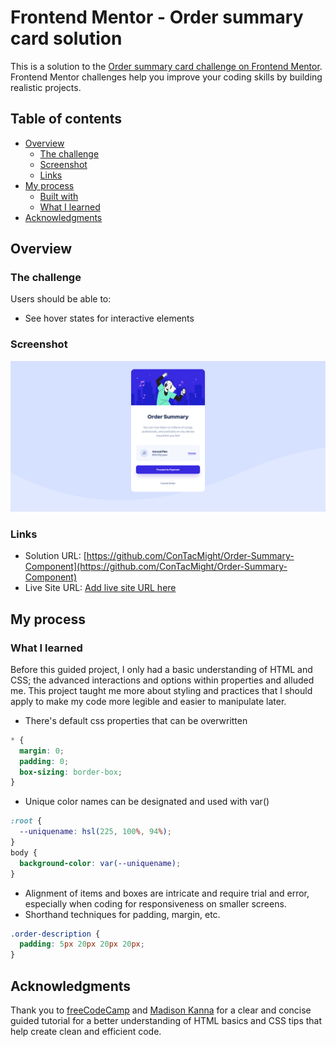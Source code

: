 # Frontend Mentor - Order summary card solution

This is a solution to the [Order summary card challenge on Frontend Mentor](https://www.frontendmentor.io/challenges/order-summary-component-QlPmajDUj). Frontend Mentor challenges help you improve your coding skills by building realistic projects.

## Table of contents

- [Overview](#overview)
  - [The challenge](#the-challenge)
  - [Screenshot](#screenshot)
  - [Links](#links)
- [My process](#my-process)
  - [Built with](#built-with)
  - [What I learned](#what-i-learned)
- [Acknowledgments](#acknowledgments)

## Overview

### The challenge

Users should be able to:

- See hover states for interactive elements

### Screenshot

![](./images/screenshot.png)

### Links

- Solution URL: [https://github.com/ConTacMight/Order-Summary-Component](https://github.com/ConTacMight/Order-Summary-Component)
- Live Site URL: [Add live site URL here](https://your-live-site-url.com)

## My process

### What I learned

Before this guided project, I only had a basic understanding of HTML and CSS; the advanced interactions and options within properties and alluded me. This project taught me more about styling and practices that I should apply to make my code more legible and easier to manipulate later.

- There's default css properties that can be overwritten

```css
* {
  margin: 0;
  padding: 0;
  box-sizing: border-box;
}
```

- Unique color names can be designated and used with var()

```css
:root {
  --uniquename: hsl(225, 100%, 94%);
}
body {
  background-color: var(--uniquename);
}
```

- Alignment of items and boxes are intricate and require trial and error, especially when coding for responsiveness on smaller screens.
- Shorthand techniques for padding, margin, etc.

```css
.order-description {
  padding: 5px 20px 20px 20px;
}
```

## Acknowledgments

Thank you to [freeCodeCamp](https://www.freecodecamp.org/) and [Madison Kanna](https://www.youtube.com/c/MadisonKanna) for a clear and concise guided tutorial for a better understanding of HTML basics and CSS tips that help create clean and efficient code.
